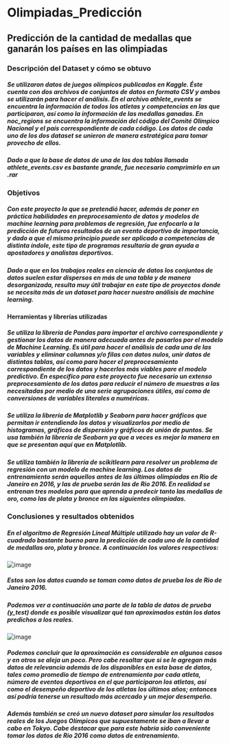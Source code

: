 # Olimpiadas_Predicción
## Predicción de la cantidad de medallas que ganarán los países en las olimpiadas

### Descripción del Dataset y cómo se obtuvo
##### Se utilizaron datos de juegos olímpicos publicados en Kaggle. Éste cuenta con dos archivos de conjuntos de datos en formato CSV y ambos se utilizarán para hacer el análisis. En el archivo athlete_events se encuentra la información de todos los atletas y competencias en las que participaron, así como la información de las medallas ganadas. En noc_regions se encuentra la información del código del Comité Olímpico Nacional y el país correspondiente de cada código. Los datos de cada uno de los dos dataset se unieron de manera estratégica para tomar provecho de ellos. 
##### Dado a que la base de datos de una de las dos tablas llamada athlete_events.csv es bastante grande, fue necesario comprimirlo en un .rar 

### Objetivos
##### Con este proyecto lo que se pretendió hacer, además de poner en práctica habilidades en preprocesamiento de datos y modelos de machine learning para problemas de regresión, fue enfocarlo a la predicción de futuros resultados de un evento deportivo de importancia, y dado a que el mismo principio puede ser aplicado a competencias de distinta índole, este tipo de programas resultaría de gran ayuda a apostadores y analistas deportivos. 
##### Dado a que en los trabajos reales en ciencia de datos los conjuntos de datos suelen estar dispersos en más de una tabla y de manera desorganizada, resulta muy útil trabajar en este tipo de proyectos donde se necesita más de un dataset para hacer nuestro análisis de machine learning. 

#### Herramientas y librerías utilizadas
##### Se utiliza la librería de Pandas para importar el archivo correspondiente y gestionar los datos de manera adecuada antes de pasarlos por el modelo de Machine Learning. Es útil para hacer el análisis de cada una de las variables y eliminar columnas y/o filas con datos nulos, unir datos de distintas tablas, así como para hacer el preprocesamiento correspondiente de los datos y hacerlos más viables pare el modelo predictivo. En específico para este proyecto fue necesario un extenso preprocesamiento de los datos para reducir el número de muestras a las necesitadas por medio de una serie agrupaciones útiles, así como de conversiones de variables literales a numéricas.
##### Se utiliza la librería de Matplotlib y Seaborn para hacer gráficos que permitan ir entendiendo los datos y visualizarlos por medio de histogramas, gráficos de dispersión y gráficos de unión de puntos. Se usa también la librería de Seaborn ya que a veces es mejor la manera en que se presentan aquí que en Matplotlib. 
##### Se utiliza también la librería de scikitlearn para resolver un problema de regresión con un modelo de machine learning. Los datos de entrenamiento serán aquellos antes de las últimas olimpiadas en Rio de Janeiro en 2016, y las de prueba serán las de Rio 2016. En realidad se entrenan tres modelos para que aprenda a predecir tanto las medallas de oro, como las de plata y bronce en las siguientes olimpiadas.  

### Conclusiones y resultados obtenidos
##### En el algoritmo de Regresión Lineal Múltiple utilizado hay un valor de R-cuadrado bastante bueno para la predicción de cada uno de la cantidad de medallas oro, plata y bronce. A continuación los valores respectivos:
![image](https://user-images.githubusercontent.com/43154438/118084027-92cf1800-b385-11eb-9b4e-5dab6646446d.png)
##### Estos son los datos cuando se toman como datos de prueba los de Rio de Janeiro 2016.
##### Podemos ver a continuación una parte de la tabla de datos de prueba (y_test) donde es posible visualizar qué tan aproximados están los datos predichos a los reales.
![image](https://user-images.githubusercontent.com/43154438/118084069-a7131500-b385-11eb-8d60-ad59484c19b2.png)
##### Podemos concluir que la aproximación es considerable en algunos casos y en otros se aleja un poco. Pero cabe resaltar que si se le agregan más datos de relevancia además de los disponibles en esta base de datos, tales como promedio de tiempo de entrenamiento por cada atleta, número de eventos deportivos en el que participaron los atletas, así como el desempeño deportivo de los atletas los últimos años; entonces así podría tenerse un resultado más acercado y un mejor desempeño.
##### Además también se creó un nuevo dataset para simular los resultados reales de los Juegos Olímpicos que supuestamente se iban a llevar a cabo en Tokyo. Cabe destacar que para este habría sido conveniente tomar los datos de Rio 2016 como datos de entrenamiento. 



